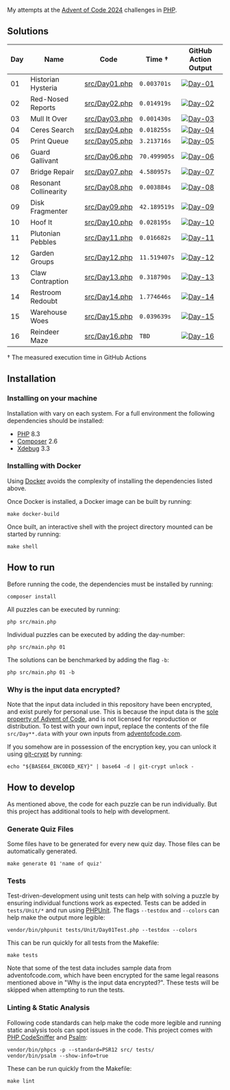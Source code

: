 My attempts at the [Advent of Code 2024](https://adventofcode.com/2024) challenges in [PHP](https://www.php.net).

## Solutions

| Day | Name                  | Code                             | Time †       | GitHub Action Output                                                                                                                                                                                              |
| --- | --------------------- | -------------------------------- | ------------ | ----------------------------------------------------------------------------------------------------------------------------------------------------------------------------------------------------------------- |
| 01  | Historian Hysteria    | [src/Day01.php](./src/Day01.php) | `0.003701s`  | [![Day-01](https://github.com/mokorana/advent-of-code-2024/actions/workflows/Day-01.yml/badge.svg?branch=main)](https://github.com/mokorana/advent-of-code-2024/actions/workflows/Day-01.yml?query=branch%3Amain) |
| 02  | Red-Nosed Reports     | [src/Day02.php](./src/Day01.php) | `0.014919s`  | [![Day-02](https://github.com/mokorana/advent-of-code-2024/actions/workflows/Day-02.yml/badge.svg?branch=main)](https://github.com/mokorana/advent-of-code-2024/actions/workflows/Day-02.yml?query=branch%3Amain) |
| 03  | Mull It Over          | [src/Day03.php](./src/Day03.php) | `0.001430s`  | [![Day-03](https://github.com/mokorana/advent-of-code-2024/actions/workflows/Day-03.yml/badge.svg?branch=main)](https://github.com/mokorana/advent-of-code-2024/actions/workflows/Day-03.yml?query=branch%3Amain) |
| 04  | Ceres Search          | [src/Day04.php](./src/Day04.php) | `0.018255s`  | [![Day-04](https://github.com/mokorana/advent-of-code-2024/actions/workflows/Day-04.yml/badge.svg?branch=main)](https://github.com/mokorana/advent-of-code-2024/actions/workflows/Day-04.yml?query=branch%3Amain) |
| 05  | Print Queue           | [src/Day05.php](./src/Day05.php) | `3.213716s`  | [![Day-05](https://github.com/mokorana/advent-of-code-2024/actions/workflows/Day-05.yml/badge.svg?branch=main)](https://github.com/mokorana/advent-of-code-2024/actions/workflows/Day-05.yml?query=branch%3Amain) |
| 06  | Guard Gallivant       | [src/Day06.php](./src/Day06.php) | `70.499905s` | [![Day-06](https://github.com/mokorana/advent-of-code-2024/actions/workflows/Day-06.yml/badge.svg?branch=main)](https://github.com/mokorana/advent-of-code-2024/actions/workflows/Day-06.yml?query=branch%3Amain) |
| 07  | Bridge Repair         | [src/Day07.php](./src/Day07.php) | `4.580957s`  | [![Day-07](https://github.com/mokorana/advent-of-code-2024/actions/workflows/Day-07.yml/badge.svg?branch=main)](https://github.com/mokorana/advent-of-code-2024/actions/workflows/Day-07.yml?query=branch%3Amain) |
| 08  | Resonant Collinearity | [src/Day08.php](./src/Day08.php) | `0.003884s`  | [![Day-08](https://github.com/mokorana/advent-of-code-2024/actions/workflows/Day-08.yml/badge.svg?branch=main)](https://github.com/mokorana/advent-of-code-2024/actions/workflows/Day-08.yml?query=branch%3Amain) |
| 09  | Disk Fragmenter       | [src/Day09.php](./src/Day09.php) | `42.189519s` | [![Day-09](https://github.com/mokorana/advent-of-code-2024/actions/workflows/Day-09.yml/badge.svg?branch=main)](https://github.com/mokorana/advent-of-code-2024/actions/workflows/Day-09.yml?query=branch%3Amain) |
| 10  | Hoof It               | [src/Day10.php](./src/Day10.php) | `0.028195s`  | [![Day-10](https://github.com/mokorana/advent-of-code-2024/actions/workflows/Day-10.yml/badge.svg?branch=main)](https://github.com/mokorana/advent-of-code-2024/actions/workflows/Day-10.yml?query=branch%3Amain) |
| 11  | Plutonian Pebbles     | [src/Day11.php](./src/Day11.php) | `0.016682s`  | [![Day-11](https://github.com/mokorana/advent-of-code-2024/actions/workflows/Day-11.yml/badge.svg?branch=main)](https://github.com/mokorana/advent-of-code-2024/actions/workflows/Day-11.yml?query=branch%3Amain) |
| 12  | Garden Groups         | [src/Day12.php](./src/Day12.php) | `11.519407s` | [![Day-12](https://github.com/mokorana/advent-of-code-2024/actions/workflows/Day-12.yml/badge.svg?branch=main)](https://github.com/mokorana/advent-of-code-2024/actions/workflows/Day-12.yml?query=branch%3Amain) |
| 13  | Claw Contraption      | [src/Day13.php](./src/Day13.php) | `0.318790s`  | [![Day-13](https://github.com/mokorana/advent-of-code-2024/actions/workflows/Day-13.yml/badge.svg?branch=main)](https://github.com/mokorana/advent-of-code-2024/actions/workflows/Day-13.yml?query=branch%3Amain) |
| 14  | Restroom Redoubt      | [src/Day14.php](./src/Day14.php) | `1.774646s`  | [![Day-14](https://github.com/mokorana/advent-of-code-2024/actions/workflows/Day-14.yml/badge.svg?branch=main)](https://github.com/mokorana/advent-of-code-2024/actions/workflows/Day-14.yml?query=branch%3Amain) |
| 15  | Warehouse Woes        | [src/Day15.php](./src/Day15.php) | `0.039639s`  | [![Day-15](https://github.com/mokorana/advent-of-code-2024/actions/workflows/Day-15.yml/badge.svg?branch=main)](https://github.com/mokorana/advent-of-code-2024/actions/workflows/Day-15.yml?query=branch%3Amain) |
| 16  | Reindeer Maze         | [src/Day16.php](./src/Day16.php) | `TBD`        | [![Day-16](https://github.com/mokorana/advent-of-code-2024/actions/workflows/Day-16.yml/badge.svg?branch=main)](https://github.com/mokorana/advent-of-code-2024/actions/workflows/Day-16.yml?query=branch%3Amain) |

† The measured execution time in GitHub Actions

## Installation

### Installing on your machine

Installation with vary on each system. For a full environment the following dependencies should be installed:

- [PHP](https://www.php.net) 8.3
- [Composer](https://getcomposer.org) 2.6
- [Xdebug](https://xdebug.org) 3.3

### Installing with Docker

Using [Docker](https://www.docker.com/get-started/) avoids the complexity of installing the dependencies listed above.

Once Docker is installed, a Docker image can be built by running:

```shell
make docker-build
```

Once built, an interactive shell with the project directory mounted can be started by running:

```shell
make shell
```

## How to run

Before running the code, the dependencies must be installed by running:

```shell
composer install
```

All puzzles can be executed by running:

```shell
php src/main.php
```

Individual puzzles can be executed by adding the day-number:

```shell
php src/main.php 01
```

The solutions can be benchmarked by adding the flag `-b`:

```shell
php src/main.php 01 -b
```

### Why is the input data encrypted?

Note that the input data included in this repository have been encrypted, and exist purely for personal use.
This is because the input data is the [sole property of Advent of Code](https://adventofcode.com/2024/about#legal), and is not licensed for reproduction or distribution.
To test with your own input, replace the contents of the file `src/Day**.data` with your own inputs from [adventofcode.com](https://adventofcode.com).

If you somehow are in possession of the encryption key, you can unlock it using [git-crypt](https://github.com/AGWA/git-crypt) by running:

```shell
echo "${BASE64_ENCODED_KEY}" | base64 -d | git-crypt unlock -
```

## How to develop

As mentioned above, the code for each puzzle can be run individually. But this project has additional tools to help with development.

### Generate Quiz Files

Some files have to be generated for every new quiz day. Those files can be automatically generated.

```shell
make generate 01 'name of quiz'
```

### Tests

Test-driven-development using unit tests can help with solving a puzzle by ensuring individual functions work as expected. Tests can be added in `tests/Unit/*` and run using [PHPUnit](http://phpunit.de). The flags `--testdox` and `--colors` can help make the output more legible:

```shell
vendor/bin/phpunit tests/Unit/Day01Test.php --testdox --colors
```

This can be run quickly for all tests from the Makefile:

```shell
make tests
```

Note that some of the test data includes sample data from adventofcode.com, which have been encrypted for the same legal reasons mentioned above in "Why is the input data encrypted?". These tests will be skipped when attempting to run the tests.

### Linting & Static Analysis

Following code standards can help make the code more legible and running static analysis tools can spot issues in the code. This project comes with [PHP CodeSniffer](https://github.com/squizlabs/PHP_CodeSniffer) and [Psalm](https://psalm.dev):

```shell
vendor/bin/phpcs -p --standard=PSR12 src/ tests/
vendor/bin/psalm --show-info=true
```

These can be run quickly from the Makefile:

```shell
make lint
```
